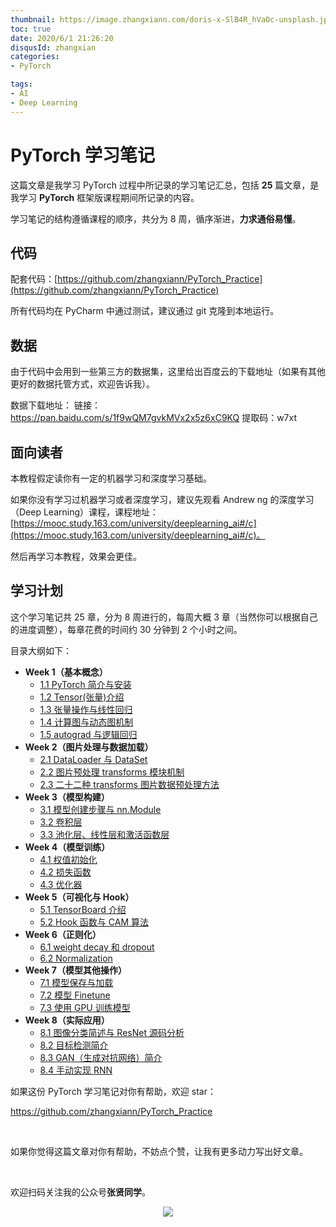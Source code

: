 ```yaml
---
thumbnail: https://image.zhangxiann.com/doris-x-SlB4R_hVaOc-unsplash.jpg
toc: true
date: 2020/6/1 21:26:20
disqusId: zhangxian
categories:
- PyTorch

tags:
- AI
- Deep Learning
---
```




# PyTorch 学习笔记

这篇文章是我学习 PyTorch 过程中所记录的学习笔记汇总，包括 **25** 篇文章，是我学习 **PyTorch** 框架版课程期间所记录的内容。

学习笔记的结构遵循课程的顺序，共分为 8 周，循序渐进，**力求通俗易懂**。



## 代码

配套代码：[https://github.com/zhangxiann/PyTorch_Practice](https://github.com/zhangxiann/PyTorch_Practice)

所有代码均在 PyCharm 中通过测试，建议通过 git 克隆到本地运行。

<!--more-->



## 数据

由于代码中会用到一些第三方的数据集，这里给出百度云的下载地址（如果有其他更好的数据托管方式，欢迎告诉我）。

数据下载地址：
链接：https://pan.baidu.com/s/1f9wQM7gvkMVx2x5z6xC9KQ 
提取码：w7xt



## 面向读者

本教程假定读你有一定的机器学习和深度学习基础。

如果你没有学习过机器学习或者深度学习，建议先观看 Andrew ng 的深度学习（Deep Learning）课程，课程地址： [https://mooc.study.163.com/university/deeplearning_ai#/c](https://mooc.study.163.com/university/deeplearning_ai#/c)。

然后再学习本教程，效果会更佳。



## 学习计划

这个学习笔记共 25 章，分为 8 周进行的，每周大概 3 章（当然你可以根据自己的进度调整），每章花费的时间约 30 分钟到 2 个小时之间。

目录大纲如下：

- **Week 1（基本概念）**
  - [1.1 PyTorch 简介与安装](https://blog.zhangxiann.com/202002022039/)
  - [1.2 Tensor(张量)介绍](https://blog.zhangxiann.com/202002052039/)
  - [1.3 张量操作与线性回归](https://blog.zhangxiann.com/202002082037/)
  - [1.4 计算图与动态图机制](https://blog.zhangxiann.com/202002112035/)
  - [1.5 autograd 与逻辑回归](https://blog.zhangxiann.com/202002152033/)
- **Week 2（图片处理与数据加载）**
  - [2.1 DataLoader 与 DataSet](https://blog.zhangxiann.com/202002192017/)
  - [2.2 图片预处理 transforms 模块机制](https://blog.zhangxiann.com/202002212045/)
  - [2.3 二十二种 transforms 图片数据预处理方法](https://blog.zhangxiann.com/202002272047/)
- **Week 3（模型构建）**
  - [3.1 模型创建步骤与 nn.Module](https://blog.zhangxiann.com/202003012001/)
  - [3.2 卷积层](https://blog.zhangxiann.com/202003032009/)
  - [3.3 池化层、线性层和激活函数层](https://blog.zhangxiann.com/202003072007/)
- **Week 4（模型训练）**
  - [4.1 权值初始化](https://blog.zhangxiann.com/202003092013/)
  - [4.2 损失函数](https://blog.zhangxiann.com/202003132033/)
  - [4.3 优化器](https://blog.zhangxiann.com/202003172017/)
- **Week 5（可视化与 Hook）**
  - [5.1 TensorBoard 介绍](https://blog.zhangxiann.com/202003192045/)
  - [5.2 Hook 函数与 CAM 算法](https://blog.zhangxiann.com/202003232051/)
- **Week 6（正则化）**
  - [6.1 weight decay 和 dropout](https://blog.zhangxiann.com/202003272049/)
  - [6.2 Normalization](https://blog.zhangxiann.com/202004011919/)
- **Week 7（模型其他操作）**
  - [7.1 模型保存与加载](https://blog.zhangxiann.com/202004051903/)
  - [7.2 模型 Finetune](https://blog.zhangxiann.com/202004091911/)
  - [7.3 使用 GPU 训练模型](https://blog.zhangxiann.com/202004151915/)
- **Week 8（实际应用）**
  - [8.1 图像分类简述与 ResNet 源码分析](https://blog.zhangxiann.com/202004171947/)
  - [8.2 目标检测简介](https://blog.zhangxiann.com/202004211903/)
  - [8.3 GAN（生成对抗网络）简介](https://blog.zhangxiann.com/202004231855/)
  - [8.4 手动实现 RNN](https://blog.zhangxiann.com/202004271841/)



如果这份 PyTorch 学习笔记对你有帮助，欢迎 star：

https://github.com/zhangxiann/PyTorch_Practice

<br>

如果你觉得这篇文章对你有帮助，不妨点个赞，让我有更多动力写出好文章。



<br>

欢迎扫码关注我的公众号**张贤同学**。

<div align="center"><img src="https://image.zhangxiann.com/QRcode_8cm.jpg"/></div><br>

